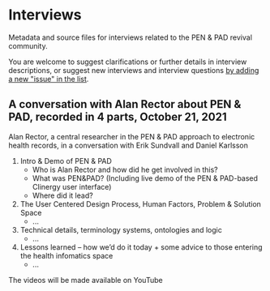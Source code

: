 # Interviews
Metadata and source files for interviews related to the PEN &amp; PAD revival community. 

You are welcome to suggest clarifications or further details in interview descriptions, or suggest new interviews and interview questions [by adding a new "issue" in the list](https://github.com/pen-pad-revival/interviews/issues).

## A conversation with Alan Rector about PEN & PAD, recorded in 4 parts, October 21, 2021
Alan Rector, a central researcher in the PEN & PAD approach to electronic health records, in a conversation with Erik Sundvall and Daniel Karlsson
1. Intro & Demo of PEN & PAD
    * Who is Alan Rector and how did he get involved in this?
    * What was PEN&PAD? (Including live demo of the PEN & PAD-based Clinergy user interface)
    * Where did it lead?
2. The User Centered Design Process, Human Factors, Problem & Solution Space
    * ...
3. Technical details, terminology systems, ontologies and logic
    * ...
4. Lessons learned – how we’d do it today + some advice to those entering the health infomatics space
    * ...

The videos will be made available on YouTube


